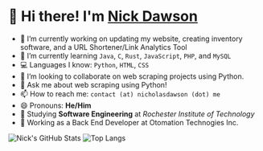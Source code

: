 # 👋 Hi there! I'm [Nick Dawson](https://nicholasdawson.me)

- 🔭 I’m currently working on updating my website, creating inventory software, and a URL Shortener/Link Analytics Tool
- 🌱 I’m currently learning ```Java```, ```C```, ```Rust```, ```JavaScript```, ```PHP```, and ```MySQL```
- 💻 Languages I know: ```Python```, ```HTML```, ```CSS```
- 👯 I’m looking to collaborate on web scraping projects using Python.
- 💬 Ask me about web scraping using Python!
- 📫 How to reach me: ```contact (at) nicholasdawson (dot) me```
- 😄 Pronouns: **He/Him**
- 🏫 Studying **Software Engineering** at *Rochester Institute of Technology*
- 🏢 Working as a Back End Developer at Otomation Technogies Inc.

![Nick's GitHub Stats](https://github-readme-stats.vercel.app/api?username=NicholasDawson&theme=tokyonight&show_icons=true&cache_seconds=10000)
![Top Langs](https://github-readme-stats.vercel.app/api/top-langs/?username=NicholasDawson&theme=tokyonight&hide=TeX&layout=compact&cache_seconds=10000)
